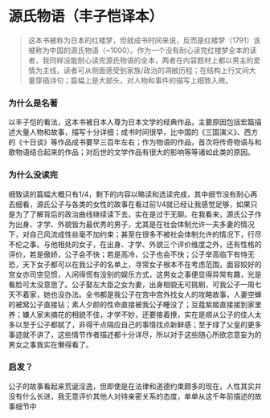 # 源氏物语（丰子恺译本）

> 这本书被称为日本的红楼梦，但就成书时间来说，反而是红楼梦（1791）该被称为中国的源氏物语（~1000）。作为一个没有耐心读完红楼梦全本的读者，我同样没能耐心读完源氏物语的全本，两者在内容题材上都以男主的爱情为主线，读者可从侧面感受到家族/政治的凋敝历程；在结构上行文间大量穿插诗句；篇幅上是大部头，对人物和事件的描写上细致入微。

### 为什么是名著

以丰子恺的看法，这本书被日本人尊为日本文学的经典作品，主要原因包括宏篇描述大量人物和故事，描写十分详细；成书时间很早，比中国的《三国演义》、西方的《十日谈》等作品成书要早三百年左右；作为物语的作品，首次将传奇物语与和歌物语结合起来的作品；对后世的文学作品有很大的影响等等诸如此类的原因。

### 为什么没读完

细致读的篇幅大概只有1/4，剩下的内容以略读和选读完成，其中细节没有耐心再去细看，源氏公子与各类的女性的故事在看过前1/4就已经让我感觉足够，如果只是为了了解背后的政治曲线继续读下去，实在是过于无聊。在我看来，源氏公子作为出身、才学、外貌皆为最优秀的男子，尤其是在社会体制允许一夫多妻的情况下，对自己风流成性丝毫不加约束；甚至在很多不被社会体制允许的情况下，行尽不伦之事。与他相处的女子，在出身、才学、外貌三个评价维度之外，还有性格的评价，若是傲娇，公子会不快；若是高冷，公子也会不快；公子举高临下有恃无恐，天下女子都可以在我公子的名单上，寻常女子根本不在考虑范围，面容姣好的宫女亦司空见惯，人闲得慌有没别的娱乐方式，这男女之事便显得异常有趣，光是看脸可太没意思了。公子娶左大臣之女为妻，出身相貌无可挑剔，可我公子一周七天不着家，她也没办法。全书都是我公子在宫中宫外找女人的攻略故事，人妻空蝉的被窝公子直接钻；素人夕颜的性命直接被我公子睡没了；豆蔻紫姬直接接到家里养；嫌人家未摘花的相貌不佳，才学不妙，还要接着撩，实在是顺从公子的佳人太多以至于公子都腻了，非得干点隔应自己的事情找点新鲜感；至于绿了父皇的更多事迹就不讲了，这些情节作者描述都十分详尽，所以对于这些随心所欲恣意妄为的男女之事我实在懒得看了。

### 启发？

公子的故事看起来荒诞淫逸，但即使是在法律和道德约束颇多的现在，人性其实并没有什么长进，我无意评价其他人对待亲密关系的态度，单单从这千年前描述的故事细节中

